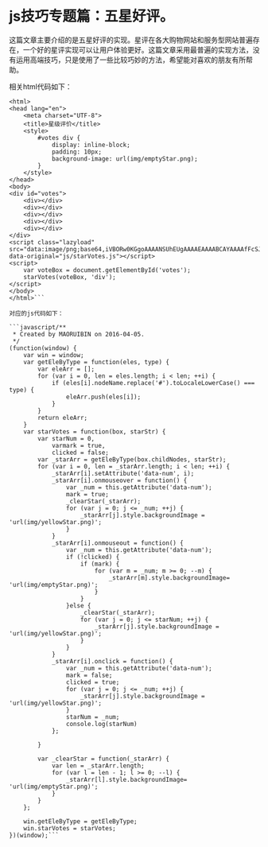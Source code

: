 # js技巧专题篇：五星好评。 

这篇文章主要介绍的是五星好评的实现。星评在各大购物网站和服务型网站普遍存在，一个好的星评实现可以让用户体验更好。这篇文章采用最普遍的实现方法，没有运用高端技巧，只是使用了一些比较巧妙的方法，希望能对喜欢的朋友有所帮助。

相关html代码如下：

```javascript<!DOCTYPE html>
<html>
<head lang="en">
    <meta charset="UTF-8">
    <title>星级评价</title>
    <style>
        #votes div {
            display: inline-block;
            padding: 10px;
            background-image: url(img/emptyStar.png);
        }
    </style>
</head>
<body>
<div id="votes">
    <div></div>
    <div></div>
    <div></div>
    <div></div>
    <div></div>
</div>
<script class="lazyload" src="data:image/png;base64,iVBORw0KGgoAAAANSUhEUgAAAAEAAAABCAYAAAAfFcSJAAAAAXNSR0IArs4c6QAAAARnQU1BAACxjwv8YQUAAAAJcEhZcwAADsQAAA7EAZUrDhsAAAANSURBVBhXYzh8+PB/AAffA0nNPuCLAAAAAElFTkSuQmCC" data-original="js/starVotes.js"></script>
<script>
    var voteBox = document.getElementById('votes');
    starVotes(voteBox, 'div');
</script>
</body>
</html>```

对应的js代码如下：

```javascript/**
 * Created by MAORUIBIN on 2016-04-05.
 */
(function(window) {
    var win = window;
    var getEleByType = function(eles, type) {
        var eleArr = [];
        for (var i = 0, len = eles.length; i < len; ++i) {
            if (eles[i].nodeName.replace('#').toLocaleLowerCase() === type) {
                eleArr.push(eles[i]);
            }
        }
        return eleArr;
    }
    var starVotes = function(box, starStr) {
        var starNum = 0,
            varmark = true,
            clicked = false;
        var _starArr = getEleByType(box.childNodes, starStr);
        for (var i = 0, len = _starArr.length; i < len; ++i) {
            _starArr[i].setAttribute('data-num', i);
            _starArr[i].onmouseover = function() {
                var _num = this.getAttribute('data-num');
                mark = true;
                _clearStar(_starArr);
                for (var j = 0; j <= _num; ++j) {
                    _starArr[j].style.backgroundImage = 'url(img/yellowStar.png)';
                }
            }
            _starArr[i].onmouseout = function() {
                var _num = this.getAttribute('data-num');
                if (!clicked) {
                    if (mark) {
                        for (var m = _num; m >= 0; --m) {
                            _starArr[m].style.backgroundImage= 'url(img/emptyStar.png)';
                        }
                    }
                }else {
                    _clearStar(_starArr);
                    for (var j = 0; j <= starNum; ++j) {
                        _starArr[j].style.backgroundImage = 'url(img/yellowStar.png)';
                    }
                }
            }
            _starArr[i].onclick = function() {
                var _num = this.getAttribute('data-num');
                mark = false;
                clicked = true;
                for (var j = 0; j <= _num; ++j) {
                    _starArr[j].style.backgroundImage = 'url(img/yellowStar.png)';
                }
                starNum = _num;
                console.log(starNum)
            };

        }

        var _clearStar = function(_starArr) {
            var len = _starArr.length;
            for (var l = len - 1; l >= 0; --l) {
                _starArr[l].style.backgroundImage= 'url(img/emptyStar.png)';
            }
        }
    };

    win.getEleByType = getEleByType;
    win.starVotes = starVotes;
})(window);```

